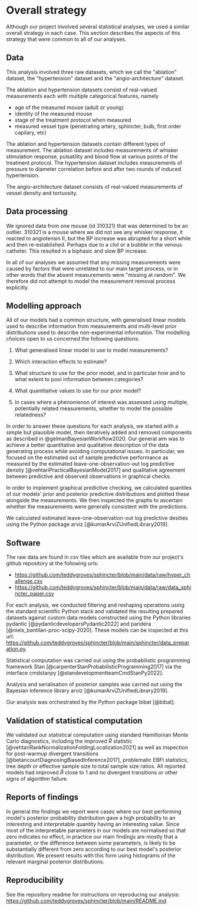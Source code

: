 # Overall strategy

Although our project involved several statistical analyses, we used a similar
overall strategy in each case. This section describes the aspects of this
strategy that were common to all of our analyses.

## Data

This analysis involved three raw datasets, which we call the "ablation" dataset, the "hypertension" dataset and the "angio-architecture" dataset.

The ablation and hypertension datasets consist of real-valued measurements each
with multiple categorical features, namely

- age of the measured mouse (adult or young)
- identity of the measured mouse
- stage of the treatment protocol when measured
- measured vessel type (penetrating artery, sphincter, bulb, first order capilary, etc)

The ablation and hypertension datasets contain different types of measurement.
The ablation dataset includes measurements of whisker stimulation response,
pulsatility and blood flow at various points of the treatment protocol. The
hypertension dataset includes measurements of pressure to diameter correlation
before and after two rounds of induced hypertension.

The angio-architecture dataset consists of real-valued measurements of vessel
density and tortuosity.

## Data processing

We ignored data from one mouse (id 310321) that was determined to be an outlier.
310321 is a mouse where we did not see any whisker response, it reacted to
angiotensin II, but the BP increase was abrupted for a short while and then
re-established. Perhaps due to a clot or a bubble in the venous catheter. This
resulted in a biphasic and slow BP increase.

In all of our analyses we assumed that any missing measurements were caused by
factors that were unrelated to our main target process, or in other words that
the absent measurements were "missing at random". We therefore did not attempt
to model the measurement removal process explicitly.

## Modelling approach

All of our models had a common structure, with generalised linear models used
to describe information from measurements and multi-level prior distributions
used to describe non-experimental information. The modelling choices open to
us concerned the following questions:

1. What generalised linear model to use to model measurements? 

2. Which interaction effects to estimate?

3. What structure to use for the prior model, and in particular how and to what
extent to pool information between categories?

4. What quantitative values to use for our prior model? 

5. In cases where a phenomenon of interest was assessed using multiple,
potentially related measurements, whether to model the possible relatedness?

In order to answer these questions for each analysis, we started with a
simple but plausible model, then iteratively added and removed components
as described in @gelmanBayesianWorkflow2020. Our general aim was to
achieve a better quantitative and qualitative description of the data
generating process while avoiding computational issues. In particular,
we focused on the estimated out of sample predictive performance as
measured by the estimated leave-one-observation-out log predictive density
[@vehtariPracticalBayesianModel2017] and qualitative agreement between
predictive and observed observations in graphical checks.

In order to implement graphical predictive checking, we calculated quantiles
of our models' prior and posterior predictive distributions and plotted these
alongside the measurements. We then inspected the graphs to ascertain whether
the measurements were generally consistent with the predictions.

We calculated estimated leave-one-observation-out log predictive desities using the Python package arviz [@kumarArviZUnifiedLibrary2019]. 

## Software

The raw data are found in csv files which are available from our project's
github repository at the following urls:

- <https://github.com/teddygroves/sphincter/blob/main/data/raw/hyper_challenge.csv>
- <https://github.com/teddygroves/sphincter/blob/main/data/raw/data_sphincter_paper.csv>

For each analysis, we conducted filtering and reshaping operations using the
standard scientific Python stack and validated the resulting prepared datasets
against custom data models constructed using the Python libraries pydantic
[@pydanticdevelopersPydantic2022] and pandera [@niels_bantilan-proc-scipy-2020].
These models can be inspected at this url: <https://github.com/teddygroves/sphincter/blob/main/sphincter/data_preparation.py>.

Statistical computation was carried out using the probabilistic programming
framework Stan [@carpenterStanProbabilisticProgramming2017] via the interface
cmdstanpy [@standevelopmentteamCmdStanPy2022].

Analysis and serialisation of posterior samples was carried out using the
Bayesian inference library arviz [@kumarArviZUnifiedLibrary2019].

Our analysis was orchestrated by the Python package bibat
[@bibat].

## Validation of statistical computation

We validated our statistical computation using standard Hamiltonian
Monte Carlo diagnostics, including the improved $\hat{R}$ statistic
[@vehtariRankNormalizationFoldingLocalization2021] as well as inspection for
post-warmup divergent transitions [@betancourtDiagnosingBiasedInference2017],
problematic EBFI statistics, tree depth or effective sample size to total
sample size ratios. All reported models had improved $\hat{R}$ close to 1 and no
divergent transitions or other signs of algorithm failure.

## Reports of findings

In general the findings we report were cases where our best performing model's
posterior probability distribution gave a high probability to an interesting
and interpretable quantity having an interesting value. Since most of the
interpretable parameters in our models are normalised so that zero indicates
no effect, in practice our main findings are mostly that a parameter, or the
difference between some parameters, is likely to be substantially different
from zero according to our best model's posterior distribution. We present
results with this form using histograms of the relevant marginal posterior
distributions.

## Reproducibility

See the repository readme for instructions on reproducing our analysis: <https://github.com/teddygroves/sphincter/blob/main/README.md>
